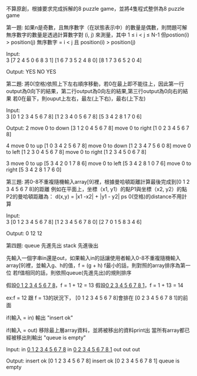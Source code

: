 不算原創，根據要求完成拆解的8 puzzle game，並將4隻程式整併為8 puzzle game


第一題:
如果n是奇數，且無序數字（在狀態表示中）的數量是偶數，則問題可解
無序數字的數量是透過計算數字對 (i, j) 來測量，其中 1 ≤ i < j ≤ N-1 但postion(i) > position(j)
無序數字 = i < j 且 position(i) > position(j)

Input:    
3
[7 2 4 5 0 6 8 3 1]
[1 6 7 3 5 2 4 8 0]
[8 1 7 3 6 5 2 0 4]

Output:
YES
NO
YES

第二題:
將0(空格)依照上下左右順序移動，若0在最上即不能往上，因此第一行output為0向下的結果，第二行output為0向左的結果,第三行output為0向右的結果
若0在最下，則ouput上左右，最左(上下右)，最右(上下左)

Input:  
3
[0 1 2 3 4 5 6 7 8]
[1 2 3 4 0 5 6 7 8]
[5 3 4 2 8 1 7 0 6]

Output:
2
move 0 to down
[3 1 2 0 4 5 6 7 8]
move 0 to right
[1 0 2 3 4 5 6 7 8]

4
move 0 to up
[1 0 3 4 2 5 6 7 8]
move 0 to down
[1 2 3 4 7 5 6 0 8]
move 0 to left
[1 2 3 0 4 5 6 7 8]
move 0 to right
[1 2 3 4 5 0 6 7 8]

3
move 0 to up
[5 3 4 2 0 1 7 8 6]
move 0 to left
[5 3 4 2 8 1 0 7 6]
move 0 to right
[5 3 4 2 8 1 7 6 0]

第三題:
將0-8不重複隨機輸入array[9]裡，根據曼哈頓距離計算最後完成到[0 1 2 3 4 5 6 7 8]的距離
例如在平面上，坐標（x1, y1）的點P1與坐標（x2, y2）的點P2的曼哈頓距離為： d(x,y) = |x1 -x2| + |y1 - y2|
ps 0(空格)的distance不用計算

Input:  
3
[0 1 2 3 4 5 6 7 8]
[1 2 3 4 5 6 7 8 0]
[2 7 0 1 5 8 3 4 6]

Output:
0
12
12

第四題:
queue 先進先出
stack 先進後出

先輸入一個字串in還是out，如果輸入in的話讓使用者輸入0-8不重複隨機輸入array[9]裡，並輸入g、h的值，f = (g + h)
f最小的話，則對照的array排序為第一位
若f值相同的話，則依照queue(先進先出)的規則排序

假設[0 1 2 3 4 5 6 7 8](1,12)，f = 1 + 12 = 13
假設[0 2 3 4 5 6 7 8 1](1,13)，f = 1 + 13 = 14

ex:f = 12 跟 f = 13的狀況下， [0 1 2 3 4 5 6 7 8]會排在 [0 2 3 4 5 6 7 8 1]的前面

if(輸入 = in) 
輸出 "insert ok"

if(輸入 = out) 
移除最上層array資料，並將被移出的資料print出
當所有array都已經被移出則輸出 "queue is empty"


Input:
in
[0 1 2 3 4 5 6 7 8](1,12)
in
[0 2 3 4 5 6 7 8 1](1,13)
out
out
out

Output:
insert ok
[0 1 2 3 4 5 6 7 8]
insert ok
[0 2 3 4 5 6 7 8 1]
queue is empty
